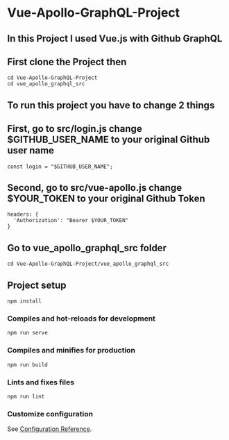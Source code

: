 # Vue-Apollo-GraphQL-Project

## In this Project I used Vue.js with Github GraphQL

## First clone the Project then
```
cd Vue-Apollo-GraphQL-Project
cd vue_apollo_graphql_src
```

## To run this project you have to change 2 things

## First, go to src/login.js change $GITHUB_USER_NAME to your original Github user name
```
const login = "$GITHUB_USER_NAME";
```

## Second, go to src/vue-apollo.js change $YOUR_TOKEN to your original Github Token
```
headers: {
  'Authorization': "Bearer $YOUR_TOKEN"
}

```
## Go to vue_apollo_graphql_src folder
```
cd Vue-Apollo-GraphQL-Project/vue_apollo_graphql_src
```

## Project setup
```
npm install
```

### Compiles and hot-reloads for development
```
npm run serve
```

### Compiles and minifies for production
```
npm run build
```

### Lints and fixes files
```
npm run lint
```

### Customize configuration
See [Configuration Reference](https://cli.vuejs.org/config/).